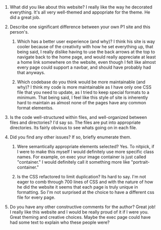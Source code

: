 1. What did you like about this website?
I really like the way he decorated everything.  It's all very well-themed and appopriate for the theme.  He did a great job.

2. Describe one significant difference between your own P1 site and this person's.

    1. Which has a better user experience (and why)?
    I think his site is way cooler because of the creativity with how he set everything up, that being said, I really dislike having to use the back arrows at the top to navigate back to the home page, and would really appreciate at least a home link somewhere on the website, even though I felt like almost every page could support a navbar, and should have probably had that anyways.

    2. Which codebase do you think would be more maintainable (and why)?
    I think my code is more maintainable as I have only one CSS file that you need to update, as I tried to keep special formats to a minimum.  That being said, I feel like this style of site is inherently hard to maintain as almost none of the pages have any common format elementss.
3. Is the code well-structured within files, and well-organized between files and directories?
I'd say so.  The files are put into appropriate directories.  Its fairly obvious to see whats going on in each file.

4. Did you find any other issues? If so, briefly enumerate them.
    1. Were semantically appropriate elements selected?
    Yes.  To nitpick, if I were to make this myself I would definitely use more specific class names.  For example, on exec your image container is just called "container."  I would definitely call it something more like "portrait-container."

    2. Is the CSS refactored to limit duplication?
    Its hard to say.  I'm not eager to comb through 700 lines of CSS and with the nature of how he did the website it seems that each page is truly unique in formatting.  So I'm not surprised at the choice to have a different css file for every page.

5. Do you have any other constructive comments for the author?
Great job!  I really like this website and I would be really proud of it if I were you.  Great theming and creative choices.  Maybe the exec page could have had some text to explain who these people were?